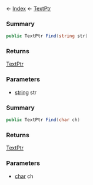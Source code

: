 ← [Index](Api-Index) ← [TextPtr](VRage.Game.ModAPI.Ingame.Utilities.TextPtr)

### Summary

```csharp
public TextPtr Find(string str)
```

### Returns

[TextPtr](VRage.Game.ModAPI.Ingame.Utilities.TextPtr)

### Parameters

* [string](System.String) str
### Summary

```csharp
public TextPtr Find(char ch)
```

### Returns

[TextPtr](VRage.Game.ModAPI.Ingame.Utilities.TextPtr)

### Parameters

* [char](System.Char) ch
